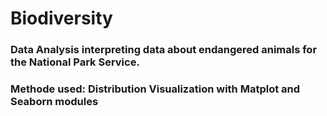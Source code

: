 # Biodiversity
### Data Analysis interpreting data about endangered animals for the National Park Service.
### Methode used: Distribution Visualization with Matplot and Seaborn modules
